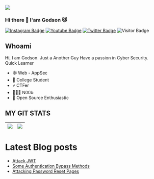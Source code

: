 <a href="https://twitter.com/0xGodson_"><img align="center" src="https://github.com/v1nc1d4/v1nc1d4/blob/main/code.gif"/></a>

### Hi there 👋 I'am Godson 😼


[![Instagram Badge](https://img.shields.io/badge/-0xGodson-purple?style=plastic-square&logo=instagram&logoColor=white&link=https://instagram.com/0xgodson/)](https://instagram.com/0xgodson)
[![Youtube Badge](https://img.shields.io/badge/-0xGodson-red?style=plastic-square&logo=youtube&logoColor=white&link=https://www.youtube.com/codingpotter)](https://www.youtube.com/)
[![Twitter Badge](https://img.shields.io/badge/-0xGodson-blue?style=plastic-square&logo=twitter&logoColor=white&link=https://www.twitter.com/codingpotter)](https://www.twitter.com/0xGodson_)
![Visitor Badge](https://visitor-badge.laobi.icu/badge?page_id=0xGodson)


## Whoami

Hi, I am Godson. Just a Another Guy Have a passion in Cyber Security. Quick Learner


- 🕸️ Web - AppSec 
- 🌟 College Student
- ⚡️ CTFer
- 👨🏻‍💻 N00b
- 🔭 Open Source Enthusiastic



## MY GIT STATS
<img src="https://github-readme-stats.vercel.app/api?username=0xgodson&&show_icons=true&count_private=true&theme=radical"/>|<img src="https://github-readme-streak-stats.herokuapp.com/?user=0xgodson&theme=radical"/>|
|---|---|


# Latest Blog posts
<!-- BLOG-POST-LIST:START -->
- [Attack JWT](https://hacklido.com/blog/322-hack-jwt)
- [Some Authentication Bypass Methods](https://hacklido.com/blog/331-bypass-authentication/)
- [Attacking Password Reset Pages](https://hacklido.com/blog/336-attacking-password-reset-pages/)
<!-- BLOG-POST-LIST:END -->

	
